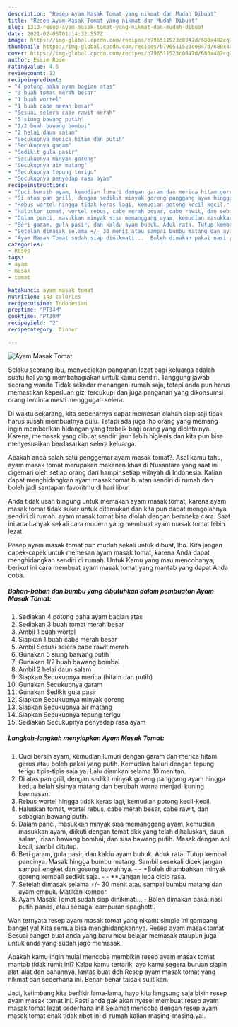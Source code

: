 ```yaml
---
description: "Resep Ayam Masak Tomat yang nikmat dan Mudah Dibuat"
title: "Resep Ayam Masak Tomat yang nikmat dan Mudah Dibuat"
slug: 1313-resep-ayam-masak-tomat-yang-nikmat-dan-mudah-dibuat
date: 2021-02-05T01:14:32.557Z
image: https://img-global.cpcdn.com/recipes/b796511523c0847d/680x482cq70/ayam-masak-tomat-foto-resep-utama.jpg
thumbnail: https://img-global.cpcdn.com/recipes/b796511523c0847d/680x482cq70/ayam-masak-tomat-foto-resep-utama.jpg
cover: https://img-global.cpcdn.com/recipes/b796511523c0847d/680x482cq70/ayam-masak-tomat-foto-resep-utama.jpg
author: Essie Rose
ratingvalue: 4.6
reviewcount: 12
recipeingredient:
- "4 potong paha ayam bagian atas"
- "3 buah tomat merah besar"
- "1 buah wortel"
- "1 buah cabe merah besar"
- "Sesuai selera cabe rawit merah"
- "5 siung bawang putih"
- "1/2 buah bawang bombai"
- "2 helai daun salam"
- "Secukupnya merica hitam dan putih"
- "Secukupnya garam"
- "Sedikit gula pasir"
- "Secukupnya minyak goreng"
- "Secukupnya air matang"
- "Secukupnya tepung terigu"
- "Secukupnya penyedap rasa ayam"
recipeinstructions:
- "Cuci bersih ayam, kemudian lumuri dengan garam dan merica hitam gerus atau boleh pakai yang putih. Kemudian baluri dengan tepung terigu tipis-tipis saja ya. Lalu diamkan selama 10 menitan."
- "Di atas pan grill, dengan sedikit minyak goreng panggang ayam hingga kedua belah sisinya matang dan berubah warna menjadi kuning keemasan."
- "Rebus wortel hingga tidak keras lagi, kemudian potong kecil-kecil."
- "Haluskan tomat, wortel rebus, cabe merah besar, cabe rawit, dan sebagian bawang putih."
- "Dalam panci, masukkan minyak sisa memanggang ayam, kemudian masukkan ayam, diikuti dengan tomat dkk yang telah dihaluskan, daun salam, irisan bawang bombai, dan sisa bawang putih. Masak dengan api kecil, sambil ditutup."
- "Beri garam, gula pasir, dan kaldu ayam bubuk. Aduk rata. Tutup kembali pancinya. Masak hingga bumbu matang. Sambil sesekali dicek jangan sampai lengket dan gosong bawahnya.   *Boleh ditambahkan minyak goreng kembali sedikit saja.   **Jangan lupa cicip rasa."
- "Setelah dimasak selama +/- 30 menit atau sampai bumbu matang dan ayam empuk. Matikan kompor."
- "Ayam Masak Tomat sudah siap dinikmati...  Boleh dimakan pakai nasi putih panas, atau sebagai campuran spaghetti."
categories:
- Resep
tags:
- ayam
- masak
- tomat

katakunci: ayam masak tomat 
nutrition: 143 calories
recipecuisine: Indonesian
preptime: "PT34M"
cooktime: "PT30M"
recipeyield: "2"
recipecategory: Dinner

---
```



![Ayam Masak Tomat](https://img-global.cpcdn.com/recipes/b796511523c0847d/680x482cq70/ayam-masak-tomat-foto-resep-utama.jpg)

Selaku seorang ibu, menyediakan panganan lezat bagi keluarga adalah suatu hal yang membahagiakan untuk kamu sendiri. Tanggung jawab seorang  wanita Tidak sekadar menangani rumah saja, tetapi anda pun harus memastikan keperluan gizi tercukupi dan juga panganan yang dikonsumsi orang tercinta mesti menggugah selera.

Di waktu  sekarang, kita sebenarnya dapat memesan olahan siap saji tidak harus susah membuatnya dulu. Tetapi ada juga lho orang yang memang ingin memberikan hidangan yang terbaik bagi orang yang dicintainya. Karena, memasak yang dibuat sendiri jauh lebih higienis dan kita pun bisa menyesuaikan berdasarkan selera keluarga. 



Apakah anda salah satu penggemar ayam masak tomat?. Asal kamu tahu, ayam masak tomat merupakan makanan khas di Nusantara yang saat ini digemari oleh setiap orang dari hampir setiap wilayah di Indonesia. Kalian dapat menghidangkan ayam masak tomat buatan sendiri di rumah dan boleh jadi santapan favoritmu di hari libur.

Anda tidak usah bingung untuk memakan ayam masak tomat, karena ayam masak tomat tidak sukar untuk ditemukan dan kita pun dapat mengolahnya sendiri di rumah. ayam masak tomat bisa diolah dengan beraneka cara. Saat ini ada banyak sekali cara modern yang membuat ayam masak tomat lebih lezat.

Resep ayam masak tomat pun mudah sekali untuk dibuat, lho. Kita jangan capek-capek untuk memesan ayam masak tomat, karena Anda dapat menghidangkan sendiri di rumah. Untuk Kamu yang mau mencobanya, berikut ini cara membuat ayam masak tomat yang mantab yang dapat Anda coba.

<!--inarticleads1-->

##### Bahan-bahan dan bumbu yang dibutuhkan dalam pembuatan Ayam Masak Tomat:

1. Sediakan 4 potong paha ayam bagian atas
1. Sediakan 3 buah tomat merah besar
1. Ambil 1 buah wortel
1. Siapkan 1 buah cabe merah besar
1. Ambil Sesuai selera cabe rawit merah
1. Gunakan 5 siung bawang putih
1. Gunakan 1/2 buah bawang bombai
1. Ambil 2 helai daun salam
1. Siapkan Secukupnya merica (hitam dan putih)
1. Gunakan Secukupnya garam
1. Gunakan Sedikit gula pasir
1. Siapkan Secukupnya minyak goreng
1. Siapkan Secukupnya air matang
1. Siapkan Secukupnya tepung terigu
1. Sediakan Secukupnya penyedap rasa ayam




<!--inarticleads2-->

##### Langkah-langkah menyiapkan Ayam Masak Tomat:

1. Cuci bersih ayam, kemudian lumuri dengan garam dan merica hitam gerus atau boleh pakai yang putih. Kemudian baluri dengan tepung terigu tipis-tipis saja ya. Lalu diamkan selama 10 menitan.
1. Di atas pan grill, dengan sedikit minyak goreng panggang ayam hingga kedua belah sisinya matang dan berubah warna menjadi kuning keemasan.
1. Rebus wortel hingga tidak keras lagi, kemudian potong kecil-kecil.
1. Haluskan tomat, wortel rebus, cabe merah besar, cabe rawit, dan sebagian bawang putih.
1. Dalam panci, masukkan minyak sisa memanggang ayam, kemudian masukkan ayam, diikuti dengan tomat dkk yang telah dihaluskan, daun salam, irisan bawang bombai, dan sisa bawang putih. Masak dengan api kecil, sambil ditutup.
1. Beri garam, gula pasir, dan kaldu ayam bubuk. Aduk rata. Tutup kembali pancinya. Masak hingga bumbu matang. Sambil sesekali dicek jangan sampai lengket dan gosong bawahnya.  -  - *Boleh ditambahkan minyak goreng kembali sedikit saja.  -  - **Jangan lupa cicip rasa.
1. Setelah dimasak selama +/- 30 menit atau sampai bumbu matang dan ayam empuk. Matikan kompor.
1. Ayam Masak Tomat sudah siap dinikmati...  - Boleh dimakan pakai nasi putih panas, atau sebagai campuran spaghetti.




Wah ternyata resep ayam masak tomat yang nikamt simple ini gampang banget ya! Kita semua bisa menghidangkannya. Resep ayam masak tomat Sesuai banget buat anda yang baru mau belajar memasak ataupun juga untuk anda yang sudah jago memasak.

Apakah kamu ingin mulai mencoba membikin resep ayam masak tomat mantab tidak rumit ini? Kalau kamu tertarik, ayo kamu segera buruan siapin alat-alat dan bahannya, lantas buat deh Resep ayam masak tomat yang nikmat dan sederhana ini. Benar-benar taidak sulit kan. 

Jadi, ketimbang kita berfikir lama-lama, hayo kita langsung saja bikin resep ayam masak tomat ini. Pasti anda gak akan nyesel membuat resep ayam masak tomat lezat sederhana ini! Selamat mencoba dengan resep ayam masak tomat enak tidak ribet ini di rumah kalian masing-masing,ya!.

